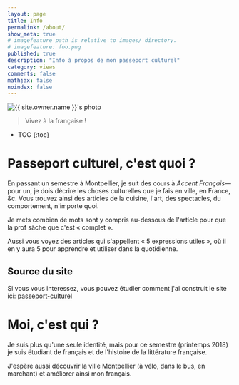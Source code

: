 ```yaml
---
layout: page
title: Info
permalink: /about/
show_meta: true
# imagefeature path is relative to images/ directory.
# imagefeature: foo.png
published: true
description: "Info à propos de mon passeport culturel"
category: views
comments: false
mathjax: false
noindex: false
---
```


<div class="post-author text-center">
            <img src="{{ site.urlimg }}{{ site.owner.avatar }}" alt="{{ site.owner.name }}'s photo" itemprop="image" class="post-avatar img-circle img-responsive"/>
<span class="social-icons" style="padding-top: 10px; padding-bottom: 1px;">
<a href="{{ site.owner.linkedin }}" class="social-icons" title="LinkedIn profile"><i class="iconm iconm-linkedin2"></i></a>
<a href="{{ site.owner.github }}" class="social-icons" title="GitHub profile"><i class="iconm iconm-github2"></i></a>
</span>
</div>

<blockquote class="style1">
Vivez à la française !
</blockquote>

* TOC
{:toc}

# Passeport culturel, c'est quoi ?

En passant un semestre à Montpellier, je suit des cours à *Accent Français*&mdash;pour
un, je dois décrire les choses culturelles que je fais en ville, en France, &c.
Vous trouvez ainsi des articles de la cuisine, l'art, des spectacles, du
comportement, n'importe quoi.

Je mets combien de mots sont y compris au-dessous de l'article pour que la prof
sâche que c'est « complet ».

Aussi vous voyez des articles qui s'appellent « 5 expressions utiles », où il en
y aura 5 pour apprendre et utiliser dans la quotidienne.

## Source du site

Si vous vous interessez, vous pouvez étudier comment j'ai construit le site ici:
[passeport-culturel](https://github.com/benknoble/passeport-culturel)

# Moi, c'est qui ?

Je suis plus qu'une seule identité, mais pour ce semestre (printemps 2018) je
suis étudiant de français et de l'histoire de la littérature française.

J'espère aussi découvrir la ville Montpellier (à vélo, dans le bus, en marchant)
et améliorer ainsi mon français.
